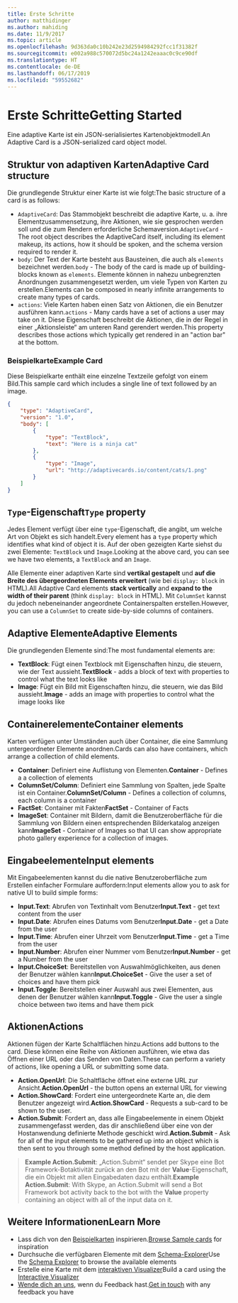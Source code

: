 ```yaml
---
title: Erste Schritte
author: matthidinger
ms.author: mahiding
ms.date: 11/9/2017
ms.topic: article
ms.openlocfilehash: 9d363da0c10b242e23d2594984292fcc1f31382f
ms.sourcegitcommit: e002a988c570072d5bc24a1242eaaac0c9ce90df
ms.translationtype: HT
ms.contentlocale: de-DE
ms.lasthandoff: 06/17/2019
ms.locfileid: "59552682"
---
```

# <a name="getting-started"></a><span data-ttu-id="70cfa-102">Erste Schritte</span><span class="sxs-lookup"><span data-stu-id="70cfa-102">Getting Started</span></span> 

<span data-ttu-id="70cfa-103">Eine adaptive Karte ist ein JSON-serialisiertes Kartenobjektmodell.</span><span class="sxs-lookup"><span data-stu-id="70cfa-103">An Adaptive Card is a JSON-serialized card object model.</span></span>

## <a name="adaptive-card-structure"></a><span data-ttu-id="70cfa-104">Struktur von adaptiven Karten</span><span class="sxs-lookup"><span data-stu-id="70cfa-104">Adaptive Card structure</span></span>

<span data-ttu-id="70cfa-105">Die grundlegende Struktur einer Karte ist wie folgt:</span><span class="sxs-lookup"><span data-stu-id="70cfa-105">The basic structure of a card is as follows:</span></span>

* <span data-ttu-id="70cfa-106">`AdaptiveCard`: Das Stammobjekt beschreibt die adaptive Karte, u. a. ihre Elementzusammensetzung, ihre Aktionen, wie sie gesprochen werden soll und die zum Rendern erforderliche Schemaversion.</span><span class="sxs-lookup"><span data-stu-id="70cfa-106">`AdaptiveCard` - The root object describes the AdaptiveCard itself, including its element makeup, its actions, how it should be spoken, and the schema version required to render it.</span></span>
* <span data-ttu-id="70cfa-107">`body`: Der Text der Karte besteht aus Bausteinen, die auch als `elements` bezeichnet werden.</span><span class="sxs-lookup"><span data-stu-id="70cfa-107">`body` - The body of the card is made up of building-blocks known as `elements`.</span></span> <span data-ttu-id="70cfa-108">Elemente können in nahezu unbegrenzten Anordnungen zusammengesetzt werden, um viele Typen von Karten zu erstellen.</span><span class="sxs-lookup"><span data-stu-id="70cfa-108">Elements can be composed in nearly infinite arrangements to create many types of cards.</span></span> 
* <span data-ttu-id="70cfa-109">`actions`: Viele Karten haben einen Satz von Aktionen, die ein Benutzer ausführen kann.</span><span class="sxs-lookup"><span data-stu-id="70cfa-109">`actions` - Many cards have a set of actions a user may take on it.</span></span> <span data-ttu-id="70cfa-110">Diese Eigenschaft beschreibt die Aktionen, die in der Regel in einer „Aktionsleiste“ am unteren Rand gerendert werden.</span><span class="sxs-lookup"><span data-stu-id="70cfa-110">This property describes those actions which typically get rendered in an "action bar" at the bottom.</span></span>

### <a name="example-card"></a><span data-ttu-id="70cfa-111">Beispielkarte</span><span class="sxs-lookup"><span data-stu-id="70cfa-111">Example Card</span></span>

<span data-ttu-id="70cfa-112">Diese Beispielkarte enthält eine einzelne Textzeile gefolgt von einem Bild.</span><span class="sxs-lookup"><span data-stu-id="70cfa-112">This sample card which includes a single line of text followed by an image.</span></span>

```json
{
    "type": "AdaptiveCard",
    "version": "1.0",
    "body": [
        {
            "type": "TextBlock",
            "text": "Here is a ninja cat"
        },
        {
            "type": "Image",
            "url": "http://adaptivecards.io/content/cats/1.png"
        }
    ]
}
```

## <a name="type-property"></a><span data-ttu-id="70cfa-113">`Type`-Eigenschaft</span><span class="sxs-lookup"><span data-stu-id="70cfa-113">`Type` property</span></span>

<span data-ttu-id="70cfa-114">Jedes Element verfügt über eine `type`-Eigenschaft, die angibt, um welche Art von Objekt es sich handelt.</span><span class="sxs-lookup"><span data-stu-id="70cfa-114">Every element has a `type` property which identifies what kind of object it is.</span></span> <span data-ttu-id="70cfa-115">Auf der oben gezeigten Karte siehst du zwei Elemente: `TextBlock` und `Image`.</span><span class="sxs-lookup"><span data-stu-id="70cfa-115">Looking at the above card, you can see we have two elements, a `TextBlock` and an `Image`.</span></span>

<span data-ttu-id="70cfa-116">Alle Elemente einer adaptiven Karte sind **vertikal gestapelt** und **auf die Breite des übergeordneten Elements erweitert**  (wie bei `display: block` in HTML).</span><span class="sxs-lookup"><span data-stu-id="70cfa-116">All Adaptive Card elements **stack vertically** and **expand to the width of their parent** (think `display: block` in HTML).</span></span> <span data-ttu-id="70cfa-117">Mit `ColumnSet` kannst du jedoch nebeneinander angeordnete Containerspalten erstellen.</span><span class="sxs-lookup"><span data-stu-id="70cfa-117">However, you can use a `ColumnSet` to create side-by-side columns of containers.</span></span>

## <a name="adaptive-elements"></a><span data-ttu-id="70cfa-118">Adaptive Elemente</span><span class="sxs-lookup"><span data-stu-id="70cfa-118">Adaptive Elements</span></span>

<span data-ttu-id="70cfa-119">Die grundlegenden Elemente sind:</span><span class="sxs-lookup"><span data-stu-id="70cfa-119">The most fundamental elements are:</span></span>

* <span data-ttu-id="70cfa-120">**TextBlock**: Fügt einen Textblock mit Eigenschaften hinzu, die steuern, wie der Text aussieht.</span><span class="sxs-lookup"><span data-stu-id="70cfa-120">**TextBlock** - adds a block of text with properties to control what the text looks like</span></span>
* <span data-ttu-id="70cfa-121">**Image**: Fügt ein Bild mit Eigenschaften hinzu, die steuern, wie das Bild aussieht.</span><span class="sxs-lookup"><span data-stu-id="70cfa-121">**Image** - adds an image with properties to control what the image looks like</span></span>

## <a name="container-elements"></a><span data-ttu-id="70cfa-122">Containerelemente</span><span class="sxs-lookup"><span data-stu-id="70cfa-122">Container elements</span></span>

<span data-ttu-id="70cfa-123">Karten verfügen unter Umständen auch über Container, die eine Sammlung untergeordneter Elemente anordnen.</span><span class="sxs-lookup"><span data-stu-id="70cfa-123">Cards can also have containers, which arrange a collection of child elements.</span></span>

* <span data-ttu-id="70cfa-124">**Container**: Definiert eine Auflistung von Elementen.</span><span class="sxs-lookup"><span data-stu-id="70cfa-124">**Container** - Defines a a collection of elements</span></span>
* <span data-ttu-id="70cfa-125">**ColumnSet/Column**: Definiert eine Sammlung von Spalten, jede Spalte ist ein Container.</span><span class="sxs-lookup"><span data-stu-id="70cfa-125">**ColumnSet/Column** - Defines a collection of columns, each column is a container</span></span>
* <span data-ttu-id="70cfa-126">**FactSet**: Container mit Fakten</span><span class="sxs-lookup"><span data-stu-id="70cfa-126">**FactSet** - Container of Facts</span></span>
* <span data-ttu-id="70cfa-127">**ImageSet**: Container mit Bildern, damit die Benutzeroberfläche für die Sammlung von Bildern einen entsprechenden Bilderkatalog anzeigen kann</span><span class="sxs-lookup"><span data-stu-id="70cfa-127">**ImageSet** - Container of Images so that UI can show appropriate photo gallery experience for a collection of images.</span></span>

## <a name="input-elements"></a><span data-ttu-id="70cfa-128">Eingabeelemente</span><span class="sxs-lookup"><span data-stu-id="70cfa-128">Input elements</span></span>

<span data-ttu-id="70cfa-129">Mit Eingabeelementen kannst du die native Benutzeroberfläche zum Erstellen einfacher Formulare auffordern:</span><span class="sxs-lookup"><span data-stu-id="70cfa-129">Input elements allow you to ask for native UI to build simple forms:</span></span>

* <span data-ttu-id="70cfa-130">**Input.Text**: Abrufen von Textinhalt vom Benutzer</span><span class="sxs-lookup"><span data-stu-id="70cfa-130">**Input.Text** - get text content from the user</span></span>
* <span data-ttu-id="70cfa-131">**Input.Date**: Abrufen eines Datums vom Benutzer</span><span class="sxs-lookup"><span data-stu-id="70cfa-131">**Input.Date** - get a Date from the user</span></span>
* <span data-ttu-id="70cfa-132">**Input.Time**: Abrufen einer Uhrzeit vom Benutzer</span><span class="sxs-lookup"><span data-stu-id="70cfa-132">**Input.Time** - get a Time from the user</span></span>
* <span data-ttu-id="70cfa-133">**Input.Number**: Abrufen einer Nummer vom Benutzer</span><span class="sxs-lookup"><span data-stu-id="70cfa-133">**Input.Number** - get a Number from the user</span></span>
* <span data-ttu-id="70cfa-134">**Input.ChoiceSet**: Bereitstellen von Auswahlmöglichkeiten, aus denen der Benutzer wählen kann</span><span class="sxs-lookup"><span data-stu-id="70cfa-134">**Input.ChoiceSet** - Give the user a set of choices and have them pick</span></span>
* <span data-ttu-id="70cfa-135">**Input.Toggle**: Bereitstellen einer Auswahl aus zwei Elementen, aus denen der Benutzer wählen kann</span><span class="sxs-lookup"><span data-stu-id="70cfa-135">**Input.Toggle** - Give the user a single choice between two items and have them pick</span></span>

## <a name="actions"></a><span data-ttu-id="70cfa-136">Aktionen</span><span class="sxs-lookup"><span data-stu-id="70cfa-136">Actions</span></span>

<span data-ttu-id="70cfa-137">Aktionen fügen der Karte Schaltflächen hinzu.</span><span class="sxs-lookup"><span data-stu-id="70cfa-137">Actions add buttons to the card.</span></span> <span data-ttu-id="70cfa-138">Diese können eine Reihe von Aktionen ausführen, wie etwa das Öffnen einer URL oder das Senden von Daten.</span><span class="sxs-lookup"><span data-stu-id="70cfa-138">These can perform a variety of actions, like opening a URL or submitting some data.</span></span>

* <span data-ttu-id="70cfa-139">**Action.OpenUrl**: Die Schaltfläche öffnet eine externe URL zur Ansicht.</span><span class="sxs-lookup"><span data-stu-id="70cfa-139">**Action.OpenUrl** - the button opens an external URL for viewing</span></span>
* <span data-ttu-id="70cfa-140">**Action.ShowCard**: Fordert eine untergeordnete Karte an, die dem Benutzer angezeigt wird.</span><span class="sxs-lookup"><span data-stu-id="70cfa-140">**Action.ShowCard** - Requests a sub-card to be shown to the user.</span></span>
* <span data-ttu-id="70cfa-141">**Action.Submit**: Fordert an, dass alle Eingabeelemente in einem Objekt zusammengefasst werden, das dir anschließend über eine von der Hostanwendung definierte Methode geschickt wird.</span><span class="sxs-lookup"><span data-stu-id="70cfa-141">**Action.Submit** - Ask for all of the input elements to be gathered up into an object which is then sent to you through some method defined by the host application.</span></span>

> <span data-ttu-id="70cfa-142">**Example Action.Submit**: „Action.Submit“ sendet per Skype eine Bot Framework-Botaktivität zurück an den Bot mit der **Value**-Eigenschaft, die ein Objekt mit allen Eingabedaten dazu enthält.</span><span class="sxs-lookup"><span data-stu-id="70cfa-142">**Example Action.Submit**: With Skype, an Action.Submit will send a Bot Framework bot activity back to the bot with the **Value** property containing an object with all of the input data on it.</span></span>

## <a name="learn-more"></a><span data-ttu-id="70cfa-143">Weitere Informationen</span><span class="sxs-lookup"><span data-stu-id="70cfa-143">Learn More</span></span>

* <span data-ttu-id="70cfa-144">Lass dich von den [Beispielkarten](http://adaptivecards.io/samples/) inspirieren.</span><span class="sxs-lookup"><span data-stu-id="70cfa-144">[Browse Sample cards](http://adaptivecards.io/samples/) for inspiration</span></span>
* <span data-ttu-id="70cfa-145">Durchsuche die verfügbaren Elemente mit dem [Schema-Explorer](http://adaptivecards.io/explorer)</span><span class="sxs-lookup"><span data-stu-id="70cfa-145">Use the [Schema Explorer](http://adaptivecards.io/explorer) to browse the available elements</span></span>
* <span data-ttu-id="70cfa-146">Erstelle eine Karte mit dem [interaktiven Visualizer](http://adaptivecards.io/visualizer/)</span><span class="sxs-lookup"><span data-stu-id="70cfa-146">Build a card using the [Interactive Visualizer](http://adaptivecards.io/visualizer/)</span></span>
* <span data-ttu-id="70cfa-147">[Wende dich an uns](http://adaptivecards.io/connect), wenn du Feedback hast.</span><span class="sxs-lookup"><span data-stu-id="70cfa-147">[Get in touch](http://adaptivecards.io/connect) with any feedback you have</span></span>

